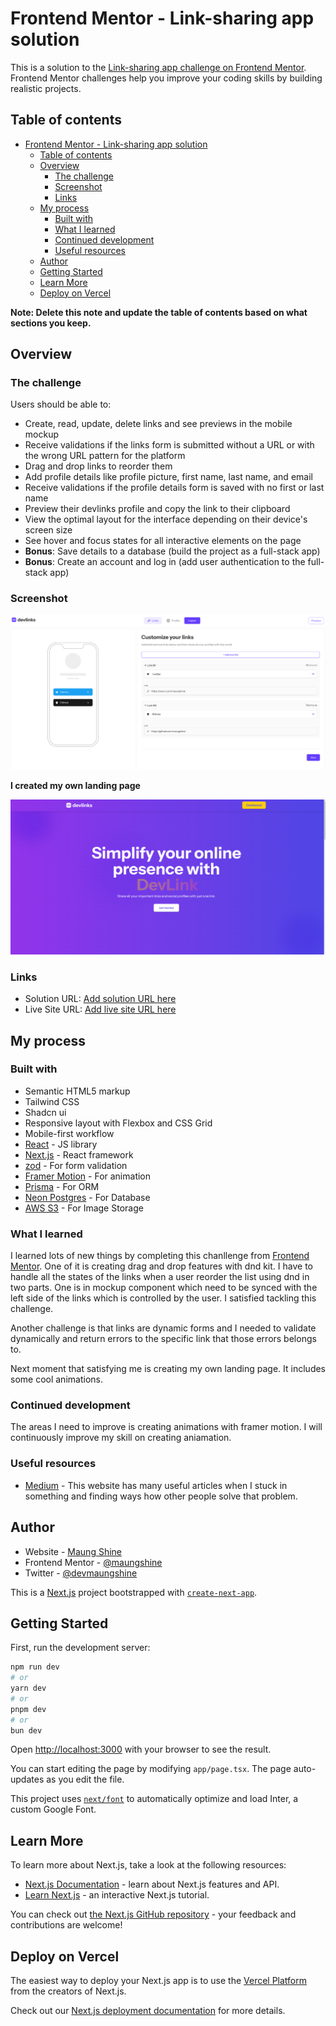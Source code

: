 # Frontend Mentor - Link-sharing app solution

This is a solution to the [Link-sharing app challenge on Frontend Mentor](https://www.frontendmentor.io/challenges/linksharing-app-Fbt7yweGsT). Frontend Mentor challenges help you improve your coding skills by building realistic projects.

## Table of contents

- [Frontend Mentor - Link-sharing app solution](#frontend-mentor---link-sharing-app-solution)
  - [Table of contents](#table-of-contents)
  - [Overview](#overview)
    - [The challenge](#the-challenge)
    - [Screenshot](#screenshot)
    - [Links](#links)
  - [My process](#my-process)
    - [Built with](#built-with)
    - [What I learned](#what-i-learned)
    - [Continued development](#continued-development)
    - [Useful resources](#useful-resources)
  - [Author](#author)
  - [Getting Started](#getting-started)
  - [Learn More](#learn-more)
  - [Deploy on Vercel](#deploy-on-vercel)

**Note: Delete this note and update the table of contents based on what sections you keep.**

## Overview

### The challenge

Users should be able to:

- Create, read, update, delete links and see previews in the mobile mockup
- Receive validations if the links form is submitted without a URL or with the wrong URL pattern for the platform
- Drag and drop links to reorder them
- Add profile details like profile picture, first name, last name, and email
- Receive validations if the profile details form is saved with no first or last name
- Preview their devlinks profile and copy the link to their clipboard
- View the optimal layout for the interface depending on their device's screen size
- See hover and focus states for all interactive elements on the page
- **Bonus**: Save details to a database (build the project as a full-stack app)
- **Bonus**: Create an account and log in (add user authentication to the full-stack app)

### Screenshot

![Dashboard](./screenshots/dashboard.png)

**I created my own landing page**

![Landing Page](./screenshots/landing-page.png)

### Links

- Solution URL: [Add solution URL here](https://github.com/maungshine/link-sharing-app)
- Live Site URL: [Add live site URL here](https://link-sharing-app-sigma-mauve.vercel.app/)

## My process

### Built with

- Semantic HTML5 markup
- Tailwind CSS
- Shadcn ui
- Responsive layout with Flexbox and CSS Grid
- Mobile-first workflow
- [React](https://reactjs.org/) - JS library
- [Next.js](https://nextjs.org/) - React framework
- [zod](https://zod.dev) - For form validation
- [Framer Motion](https://framer.com/) - For animation
- [Prisma](https://prisma.io) - For ORM
- [Neon Postgres](https://neon.tech) - For Database
- [AWS S3](https://aws.amazon.com) - For Image Storage

### What I learned

I learned lots of new things by completing this chanllenge from [Frontend Mentor](https://frontendmentor.io).
One of it is creating drag and drop features with dnd kit. I have to handle all the states of the links when a user reorder the list using dnd in two parts. One is in mockup component which need to be synced with the left side of the links which is controlled by the user. I satisfied tackling this challenge.

Another challenge is that links are dynamic forms and I needed to validate dynamically and return errors to the specific link that those errors belongs to.

Next moment that satisfying me is creating my own landing page. It includes some cool animations.

### Continued development

The areas I need to improve is creating animations with framer motion. I will continuously improve my skill on creating aniamation.

### Useful resources

- [Medium](https://www.medium.com) - This website has many useful articles when I stuck in something and finding ways how other people solve that problem.

## Author

- Website - [Maung Shine](https://www.maungshine.site)
- Frontend Mentor - [@maungshine](https://www.frontendmentor.io/profile/maungshine)
- Twitter - [@devmaungshine](https://www.x.com/devmaungshine)

This is a [Next.js](https://nextjs.org/) project bootstrapped with [`create-next-app`](https://github.com/vercel/next.js/tree/canary/packages/create-next-app).

## Getting Started

First, run the development server:

```bash
npm run dev
# or
yarn dev
# or
pnpm dev
# or
bun dev
```

Open [http://localhost:3000](http://localhost:3000) with your browser to see the result.

You can start editing the page by modifying `app/page.tsx`. The page auto-updates as you edit the file.

This project uses [`next/font`](https://nextjs.org/docs/basic-features/font-optimization) to automatically optimize and load Inter, a custom Google Font.

## Learn More

To learn more about Next.js, take a look at the following resources:

- [Next.js Documentation](https://nextjs.org/docs) - learn about Next.js features and API.
- [Learn Next.js](https://nextjs.org/learn) - an interactive Next.js tutorial.

You can check out [the Next.js GitHub repository](https://github.com/vercel/next.js/) - your feedback and contributions are welcome!

## Deploy on Vercel

The easiest way to deploy your Next.js app is to use the [Vercel Platform](https://vercel.com/new?utm_medium=default-template&filter=next.js&utm_source=create-next-app&utm_campaign=create-next-app-readme) from the creators of Next.js.

Check out our [Next.js deployment documentation](https://nextjs.org/docs/deployment) for more details.
